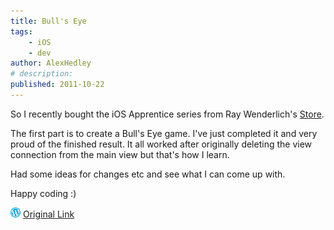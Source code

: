 ```yaml
---
title: Bull's Eye
tags:
    - iOS
    - dev
author: AlexHedley
# description: 
published: 2011-10-22
---
```


So I recently bought the iOS Apprentice series from Ray Wenderlich's [Store](http://www.raywenderlich.com/store).

The first part is to create a Bull's Eye game. I've just completed it and very proud of the finished result. It all worked after originally deleting the view connection from the main view but that's how I learn.

Had some ideas for changes etc and see what I can come up with.

Happy coding :)

![Wordpress](../images/wordpress.png "Wordpress") [Original Link](https://alexhedley.wordpress.com/2011/10/22/bulls-eye/)
